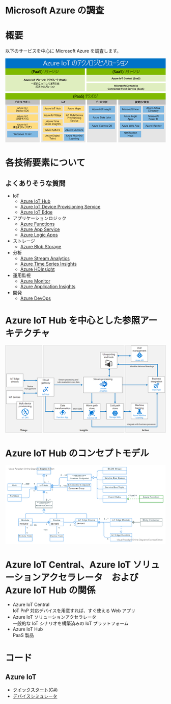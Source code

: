 # Microsoft Azure の調査

# 概要

以下のサービスを中心に Microsoft Azure を調査します。

![Azure IoT Solution Technology](paas-saas-technologies-solutions.png)

# 各技術要素について

## よくありそうな質問

- IoT
    - [Azure IoT Hub](iot-hub/00-FAQ.md)
    - [Azure IoT Device Provisioning Service](iot-hub-device-provisioning-service/00-FAQ.md)
    - [Azure IoT Edge](iot-edge/00-FAQ.md)
- アプリケーションロジック
    - [Azure Functions](functions/00-FAQ.md)
    - [Azure App Service](app-service/00-FAQ.md)
    - [Azure Logic Apps](logic-apps/00-FAQ.md)
- ストレージ
    - [Azure Blob Storage](blob-storage/00-FAQ.md)
- 分析
    - [Azure Stream Analytics](stream-analytics/00-FAQ.md)
    - [Azure Time Series Insights](time-series-insights/00-FAQ.md)
    - [Azure HDInsight](hd-insight/00-FAQ.md)
- 運用監視
    - [Azure Monitor](azure-monitor/00-FAQ.md)
    - [Azure Application Insights](application-insights/00-FAQ.md)
- 開発
    - [Azure DevOps](devops/01-Overview.md)

# Azure IoT Hub を中心とした参照アーキテクチャ

![Azure IoT Hub Reference Archtecture](iot.png)

# Azure IoT Hub のコンセプトモデル

![Azure IoT Hub のコンセプトモデル](azure-iot-hub-concept-model.vpd.png)

# Azure IoT Central、Azure IoT ソリューションアクセラレータ　および Azure IoT Hub の関係

- Azure IoT Central <br />IoT PnP 対応デバイスを用意すれば、すぐ使える Web アプリ
- Azure IoT ソリューションアクセラレータ<br />一般的な IoT シナリオを構築済みの IoT プラットフォーム
- Azure IoT Hub <br />PaaS 製品

# コード

## Azure IoT

- [クイックスタート(C#)](http://158.201.117.62/gitbucket/p0075317/azure-iot-samples-csharp-master)
- [デバイスシミュレータ](http://158.201.117.62/gitbucket/p0075317/device-simulation-dotnet)